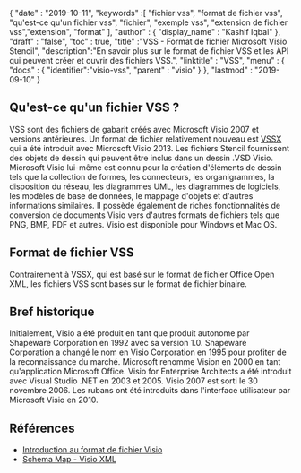 {
  "date" : "2019-10-11",
  "keywords" :[ "fichier vss", "format de fichier vss", "qu'est-ce qu'un fichier vss", "fichier", "exemple vss", "extension de fichier vss","extension", "format" ],
  "author" : {
    "display_name" : "Kashif Iqbal"
},
  "draft" : "false",
  "toc" : true,
  "title" :"VSS - Format de fichier Microsoft Visio Stencil",
  "description":"En savoir plus sur le format de fichier VSS et les API qui peuvent créer et ouvrir des fichiers VSS.",
  "linktitle" : "VSS",
  "menu" : {
    "docs" : {
	  "identifier":"visio-vss",
      "parent" : "visio"
}
},
  "lastmod" : "2019-09-10"
}

## Qu'est-ce qu'un fichier VSS ?

VSS sont des fichiers de gabarit créés avec Microsoft Visio 2007 et versions antérieures. Un format de fichier relativement nouveau est [VSSX](/fr/image/vssx/) qui a été introduit avec Microsoft Visio 2013. Les fichiers Stencil fournissent des objets de dessin qui peuvent être inclus dans un dessin .VSD Visio. Microsoft Visio lui-même est connu pour la création d'éléments de dessin tels que la collection de formes, les connecteurs, les organigrammes, la disposition du réseau, les diagrammes UML, les diagrammes de logiciels, les modèles de base de données, le mappage d'objets et d'autres informations similaires. Il possède également de riches fonctionnalités de conversion de documents Visio vers d'autres formats de fichiers tels que PNG, BMP, PDF et autres. Visio est disponible pour Windows et Mac OS.

## Format de fichier VSS

Contrairement à VSSX, qui est basé sur le format de fichier Office Open XML, les fichiers VSS sont basés sur le format de fichier binaire.

## Bref historique ##

Initialement, Visio a été produit en tant que produit autonome par Shapeware Corporation en 1992 avec sa version 1.0. Shapeware Corporation a changé le nom en Visio Corporation en 1995 pour profiter de la reconnaissance du marché. Microsoft renomme Vision en 2000 en tant qu'application Microsoft Office. Visio for Enterprise Architects a été introduit avec Visual Studio .NET en 2003 et 2005. Visio 2007 est sorti le 30 novembre 2006. Les rubans ont été introduits dans l'interface utilisateur par Microsoft Visio en 2010.

## Références ##

* [Introduction au format de fichier Visio](https://learn.microsoft.com/en-us/office/client-developer/visio/introduction-to-the-visio-file-formatvsdx)
* [Schema Map - Visio XML](https://learn.microsoft.com/en-us/office/client-developer/visio/schema-mapvisio-xml)

